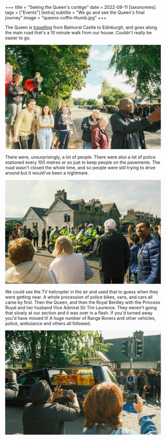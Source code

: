 +++
title =  "Seeing the Queen's cortège"
date =  2022-09-11
[taxonomies]
tags =  ["Events"]
[extra]
subtitle =  "We go and see the Queen's final journey"
image = "queens-coffin-thumb.jpg"
+++

The Queen is [travelling](https://www.bbc.co.uk/news/uk-scotland-62862148) from Balmoral Castle to Edinburgh, and goes along the main road that's a 10 minute walk from our house. Couldn't really be easier to go.

![A big crowd](queens-coffin-people.jpg "A big crowd")

There were, unsurprisingly, a lot of people. There were also a lot of police stationed every 100 metres or so just to keep people on the pavements. The road wasn't closed the whole time, and so people were still trying to drive around but it would've been a nightmare.

![A big escort](queens-coffin-police.jpg "A big escort")

We could see the TV helicopter in the air and used that to guess when they were getting near. A whole procession of police bikes, vans, and cars all came by first. Then the Queen, and then the Royal Bentley with the Princess Royal and her husband Vice Admiral Sir Tim Laurence. They weren't going that slowly at our section and it was over in a flash. If you'd turned away you'd have missed it! A huge number of Range Rovers and other vehicles, police, ambulance and others all followed.

![Her last journey from Scotland](queens-coffin-thumb.jpg "Her last journey from Scotland")
